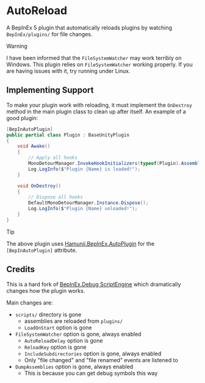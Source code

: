 # AutoReload

A BepInEx 5 plugin that automatically reloads plugins by watching `BepInEx/plugins/` for file changes.

> [!WARNING]  
> I have been informed that the `FileSystemWatcher` may work terribly on Windows. This plugin relies on `FileSystemWatcher` working properly. If you are having issues with it, try running under Linux.

## Implementing Support

To make your plugin work with reloading, it must implement the `OnDestroy` method in the main plugin class to clean up after itself. An example of a good plugin:

```cs
[BepInAutoPlugin]
public partial class Plugin : BaseUnityPlugin
{
    void Awake()
    {
        // Apply all hooks
        MonoDetourManager.InvokeHookInitializers(typeof(Plugin).Assembly);
        Log.LogInfo($"Plugin {Name} is loaded!");
    }

    void OnDestroy()
    {
        // Dispose all hooks
        DefaultMonoDetourManager.Instance.Dispose();
        Log.LogInfo($"Plugin {Name} unloaded!");
    }
}
```

> [!TIP]  
> The above plugin uses [Hamunii.BepInEx.AutoPlugin](<https://github.com/Hamunii/BepInEx.AutoPlugin>) for the `[BepInAutoPlugin]` attribute.

## Credits

This is a hard fork of [BepInEx.Debug ScriptEngine](<https://github.com/BepInEx/BepInEx.Debug#scriptengine>) which dramatically changes how the plugin works.

Main changes are:

- `scripts/` directory is gone
  - assemblies are reloaded from `plugins/`
  - `LoadOnStart` option is gone
- `FileSystemWatcher` option is gone, always enabled
  - `AutoReloadDelay` option is gone
  - `ReloadKey` option is gone
  - `IncludeSubdirectories` option is gone, always enabled
  - Only "file changed" and "file renamed" events are listened to
- `DumpAssemblies` option is gone, always enabled
  - This is because you can get debug symbols this way
